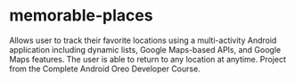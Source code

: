 # memorable-places

Allows user to track their favorite locations using a multi-activity Android application including dynamic lists, Google Maps-based APIs, and Google Maps features. The user is able to return to any location at anytime. 
Project from the Complete Android Oreo Developer Course.
